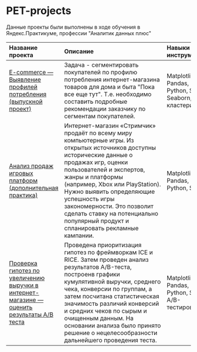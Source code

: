 # PET-projects

Данные проекты были выполнены в ходе обучения в Яндекс.Практикуме, профессии "Аналитик данных плюс"

| Название проекта|Описание  | Навыки и инструменты |
|:--------------- |:---------------| :-------------|
| [E-commerce — Выявление профилей потребления (выпускной проект)](https://github.com/damaiboroda/PET-projects/tree/main/ecommerce "ecommerce")| Задача - сегментировать покупателей по профилю потребления интернет-магазина товаров для дома и быта "Пока все еще тут". Т.е. необходимо составить подробные рекомендации заказчику по сегментам покупателей.| Matplotlib, Pandas, Python, SciPy, Seaborn, кластеризация |
[Анализ продаж игровых платформ (дополнительная практика)](https://github.com/damaiboroda/PET-projects/tree/main/game_industry "game_industry") | Интернет-магазин «Стримчик» продаёт по всему миру компьютерные игры. Из открытых источников доступны исторические данные о продажах игр, оценки пользователей и экспертов, жанры и платформы (например, Xbox или PlayStation). Нужно выявить определяющие успешность игры закономерности. Это позволит сделать ставку на потенциально популярный продукт и спланировать рекламные кампании. | Matplotlib, Pandas, Python, SciPy |
| [Проверка гипотез по увеличению выручки в интернет-магазине — оценить результаты A/B теста](https://github.com/damaiboroda/PET-projects/tree/main/ab_test "ab_test") | Проведена приоритизация гипотез по фреймворкам ICE и RICE. Затем проведен анализ результатов A/B-теста, построенв графики кумулятивной выручки, среднего чека, конверсии по группам, а затем посчитана статистическая значимость различий конверсий и средних чеков по сырым и очищенным данным. На основании анализа было принято решение о нецелесообразности дальнейшего проведения теста. | Matplotlib, Pandas, Python, SciPy, A/B-тестирование

